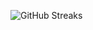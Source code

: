![GitHub Streaks](https://github-streaks-mqc9.onrender.com/streak/happilli/image?theme=midnight&cache_bust=1743659015&lang=ja)
